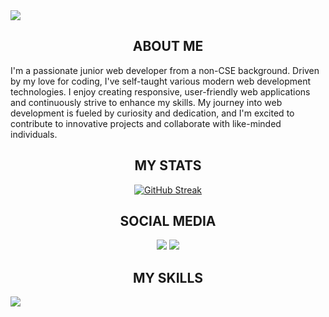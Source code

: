 

<div>
  <img src="https://i.ibb.co/vcd8ryr/Screenshot-2024-07-05-231209.png"/>
</div>

<div>
  <h2 align="center">
  ABOUT ME
</h2>

  <p>
    I'm a passionate junior web developer from a non-CSE background. Driven by my love for coding, I've self-taught various modern web development technologies. I enjoy creating responsive, user-friendly web applications and continuously strive to enhance my skills. My journey into web development is fueled by curiosity and dedication, and I'm excited to contribute to innovative projects and collaborate with like-minded individuals.
  </p>
</div>



<div >
   <h2 align="center">
  MY STATS
</h2>
  <div align="center">
<a href="https://git.io/streak-stats"><img src="https://streak-stats.demolab.com?user=sadekcric&hide_border=true&date_format=j%20M%5B%20Y%5D&card_width=900&card_height=250&background=071942&ring=3FCFFF&stroke=3FCFFF&currStreakNum=3FCFFF&sideLabels=3FCFFF&border=3FCFFF&fire=3FCFFF&sideNums=3FCFFF&currStreakLabel=3FCFFF&dates=3FCFFF&excludeDaysLabel=3FCFFF" alt="GitHub Streak" /></a>
  </div>
</div>

<div align="center">
  <h2 align="center">
  SOCIAL MEDIA
</h2>
  
  [<img src="https://i.ibb.co/C8tcfZR/linkedin-1.png">](https://www.linkedin.com/in/md-sadekur-rahman/)
[<img src="https://i.ibb.co/dMhMgBT/facebook-1.png">](https://www.facebook.com/sadekur.rahman.73744/)
</div>


<div >
   <h2 align="center">
  MY SKILLS
</h2>
  <div>
    <img src="https://i.ibb.co/bsM6yXp/Screenshot-2024-07-02-005539.png"/>
  </div>
</div>

 

